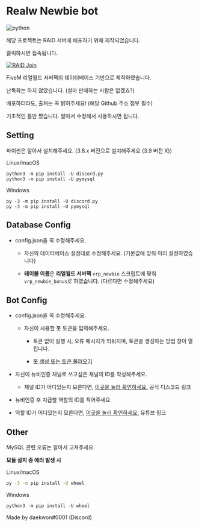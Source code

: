 # Realw Newbie bot

![python](https://img.shields.io/pypi/pyversions/discord.py.svg)

해당 프로젝트는 RAID 서버에 배포하기 위해 제작되었습니다.

클릭하시면 접속됩니다.

[![RAID Join](https://discord.com/api/guilds/678572912797679617/widget.png?style=banner2)](https://discord.gg/raidkr)

FiveM 리얼월드 서버팩의 데이터베이스 기반으로 제작하였습니다.

난독화는 하지 않았습니다. (설마 판매하는 사람은 없겠죠?)

배포하더라도, 출처는 꼭 밝혀주세요! (해당 Github 주소 첨부 필수)

기초적인 틀만 짰습니다. 알아서 수정해서 사용하시면 됩니다.

## **Setting**

파이썬은 알아서 설치해주세요. (3.8.x 버전으로 설치해주세요 (3.9 버전 X))

Linux/macOS
```
python3 -m pip install -U discord.py
python3 -m pip install -U pymysql
```
Windows
```
py -3 -m pip install -U discord.py
py -3 -m pip install -U pymysql
```

## Database Config

- config.json을 꼭 수정해주세요.

  - 자신의 데이터베이스 설정대로 수정해주세요. (기본값에 맞춰 미리 설정하였습니다)

  - **테이블 이름**은 **리얼월드 서버팩** `vrp_newbie` 스크립트에 맞춰 `vrp_newbie_bonus`로 하였습니다. (다르다면 수정해주세요)

## Bot Config

- config.json을 꼭 수정해주세요.

  - 자신이 사용할 봇 토큰을 입력해주세요.

    - 토큰 없이 실행 시, 오류 메시지가 띄워지며, 토큰을 생성하는 방법 창이 열립니다.

     - [봇 생성 또는 토큰 불러오기](https://www.freecodecamp.org/news/create-a-discord-bot-with-python/)


- 자신이 뉴비인증 채널로 쓰고싶은 채널의 ID를 작성해주세요.

  - 채널 ID가 어디있는지 모른다면, [이곳을 눌러 확인하세요.](https://support.discord.com/hc/ko/articles/206346498-%EC%82%AC%EC%9A%A9%EC%9E%90-%EC%84%9C%EB%B2%84-%EB%A9%94%EC%8B%9C%EC%A7%80-ID%EB%8A%94-%EC%96%B4%EB%94%94%EC%84%9C-%ED%99%95%EC%9D%B8%ED%95%98%EB%82%98%EC%9A%94-) 공식 디스코드 링크


- 뉴비인증 후 지급할 역할의 ID를 적어주세요.

 - 역할 ID가 어디있는지 모른다면, [이곳을 눌러 확인하세요.](https://www.youtube.com/watch?v=Xme4lBvrCN8) 유튜브 링크

## Other

MySQL 관련 오류는 알아서 고쳐주세요.


**모듈 설치 중 에러 발생 시**

Linux/macOS
```bash
py -3 -m pip install -U wheel
```
Windows
```c
python3 -m pip install -U wheel
```

Made by daekwon#0001 (Discord)
